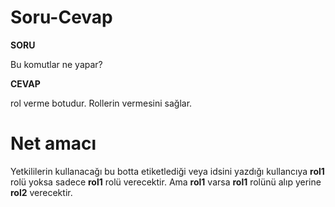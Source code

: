 # Soru-Cevap

**SORU**

Bu komutlar ne yapar?

**CEVAP** 

rol verme botudur. Rollerin vermesini sağlar.


# **Net amacı**

Yetkililerin kullanacağı bu botta etiketlediği veya idsini yazdığı kullancıya **rol1** rolü yoksa sadece **rol1** rolü verecektir. Ama **rol1** varsa **rol1** rolünü alıp yerine **rol2** verecektir.


